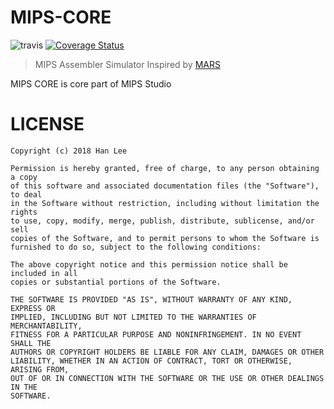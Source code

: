 # MIPS-CORE
![travis](https://travis-ci.org/sn0wle0pard/mips-core.svg?branch=master) [![Coverage Status](https://coveralls.io/repos/github/sn0wle0pard/mips-core/badge.svg?branch=master)](https://coveralls.io/github/sn0wle0pard/mips-core?branch=master)
> MIPS Assembler Simulator Inspired by [MARS](http://courses.missouristate.edu/KenVollmar/mars/)

MIPS CORE is core part of MIPS Studio

# LICENSE
```
Copyright (c) 2018 Han Lee

Permission is hereby granted, free of charge, to any person obtaining a copy
of this software and associated documentation files (the "Software"), to deal
in the Software without restriction, including without limitation the rights
to use, copy, modify, merge, publish, distribute, sublicense, and/or sell
copies of the Software, and to permit persons to whom the Software is
furnished to do so, subject to the following conditions:

The above copyright notice and this permission notice shall be included in all
copies or substantial portions of the Software.

THE SOFTWARE IS PROVIDED "AS IS", WITHOUT WARRANTY OF ANY KIND, EXPRESS OR
IMPLIED, INCLUDING BUT NOT LIMITED TO THE WARRANTIES OF MERCHANTABILITY,
FITNESS FOR A PARTICULAR PURPOSE AND NONINFRINGEMENT. IN NO EVENT SHALL THE
AUTHORS OR COPYRIGHT HOLDERS BE LIABLE FOR ANY CLAIM, DAMAGES OR OTHER
LIABILITY, WHETHER IN AN ACTION OF CONTRACT, TORT OR OTHERWISE, ARISING FROM,
OUT OF OR IN CONNECTION WITH THE SOFTWARE OR THE USE OR OTHER DEALINGS IN THE
SOFTWARE.
```